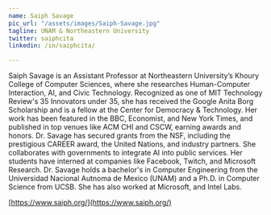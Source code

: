 ```yaml
---
name: Saiph Savage
pic_url: "/assets/images/Saiph-Savage.jpg"
tagline: UNAM & Northeastern University
twitter: saiphcita
linkedin: /in/saiphcita/

---
```

Saiph Savage is an Assistant Professor at Northeastern University’s Khoury College of Computer Sciences, where she researches Human-Computer Interaction, AI, and Civic Technology. Recognized as one of MIT Technology Review's 35 Innovators under 35, she has received the Google Anita Borg Scholarship and is a fellow at the Center for Democracy & Technology. Her work has been featured in the BBC, Economist, and New York Times, and published in top venues like ACM CHI and CSCW, earning awards and honors. Dr. Savage has secured grants from the NSF, including the prestigious CAREER award, the United Nations, and industry partners. She collaborates with governments to integrate AI into public services. Her students have interned at companies like Facebook, Twitch, and Microsoft Research. Dr. Savage holds a bachelor's in Computer Engineering from the Universidad Nacional Autnoma de Mexico (UNAM) and a Ph.D. in Computer Science from UCSB. She has also worked at Microsoft, and Intel Labs.

[https://www.saiph.org/](https://www.saiph.org/)
